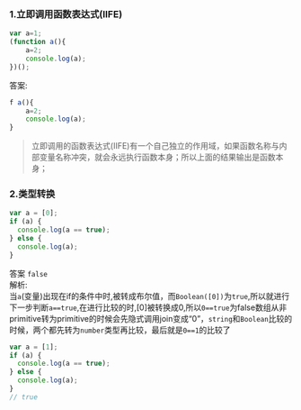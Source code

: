### 1.立即调用函数表达式(IIFE)
```javascript
var a=1;
(function a(){
    a=2;
    console.log(a);
})();
```
答案:
```javascript
f a(){
    a=2;
    console.log(a);
}
```
> 立即调用的函数表达式(IIFE)有一个自己独立的作用域，如果函数名称与内部变量名称冲突，就会永远执行函数本身；所以上面的结果输出是函数本身；

### 2.类型转换
```javascript
var a = [0];
if (a) {
  console.log(a == true);
} else {
  console.log(a);
}
```
答案 `false`  
解析:  
当`a`(变量)出现在if的条件中时,被转成布尔值，而`Boolean([0])`为`true`,所以就进行下一步判断`a==true`,在进行比较的时,[0]被转换成0,所以`0==true`为false数组从非primitive转为primitive的时候会先隐式调用join变成“0”，`string`和`Boolean`比较的时候，两个都先转为`number`类型再比较，最后就是`0==1`的比较了 

```javascript
var a = [1];
if (a) {
  console.log(a == true);
} else {
  console.log(a);
}
// true

```